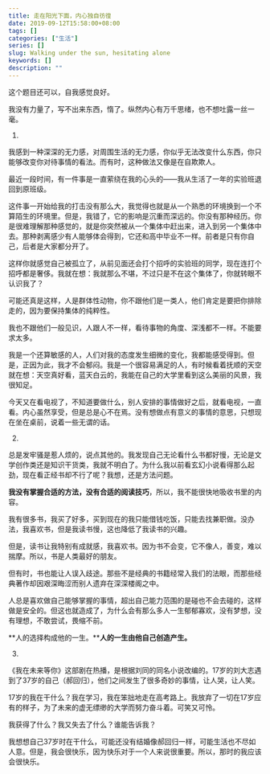 ```yaml
---
title: 走在阳光下面，内心独自彷徨
date: 2019-09-12T15:58:00+08:00
tags: []
categories: ["生活"]
series: []
slug: Walking under the sun, hesitating alone
keywords: []
description: ""
---
```


这个题目还可以，自我感觉良好。

我没有力量了，写不出来东西，惰了。纵然内心有万千思绪，也不想吐露一丝一毫。

1.

我感到一种深深的无力感，对周围生活的无力感，你似乎无法改变什么东西，你只能够改变你对待事情的看法。而有时，这种做法又像是在自欺欺人。

最近一段时间，有一件事是一直萦绕在我的心头的——我从生活了一年的实验班退回到原班级。

这件事一开始给我的打击没有那么大，我觉得也就是从一个熟悉的环境换到一个不算陌生的环境里。但是，我错了，它的影响是沉重而深远的。你没有那种经历。你是很难理解那种感觉的，就是你突然被从一个集体中赶出来，进入到另一个集体中去。那种剥离感少有人能够体会得到，它还和高中毕业不一样。前者是只有你自己，后者是大家都分开了。

这样你就感觉自己被孤立了，从前见面还会打个招呼的实验班的同学，现在连打个招呼都是奢侈。我就在想：我就那么不堪，不过只是不在这个集体了，你就转眼不认识我了？

可能还真是这样，人是群体性动物，你不跟他们是一类人，他们肯定是要把你排除走的，因为要保持集体的纯粹性。

我也不跟他们一般见识，人跟人不一样，看待事物的角度、深浅都不一样。不能要求太多。

我是一个还算敏感的人，人们对我的态度发生细微的变化，我都能感受得到。但是，正因为此，我才不会郁闷。我是一个很容易满足的人，有时候看着抚顺的天空就在想：天空真好看，蓝天白云的，我能在自己的大学里看到这么美丽的风景，我很知足。

今天又在看电视了，不知道要做什么，别人安排的事情做好之后，就看电视，一直看。内心虽然享受，但是总是心不在焉。没有想做点有意义的事情的意思，只想现在坐在桌前，说着一些无谓的话。

2.

总是发牢骚是惹人烦的，说点其他的。我发现自己无论看什么书都好慢，无论是文学创作类还是知识干货类，我就不明白了。为什么我以前看玄幻小说看得那么起劲，现在看正经书却不行了呢？我想，还是方法问题。

**我没有掌握合适的方法，没有合适的阅读技巧**，所以，我不能很快地吸收书里的内容。

我有很多书，我买了好多，买到现在的我只能借钱吃饭，只能去找兼职做。没办法，我喜欢书，但是我读书慢，这也降低了我读书的兴趣。

但是，读书让我特别有成就感，我喜欢书。因为书不会变，它不像人，善变，难以揣摩。所以，书是人类最好的朋友。

但有时，书也能让人误入歧途。那些不是经典的书籍经常入我们的法眼，而那些经典著作却因艰深晦涩而别人遗弃在深深楼阁之中。

人总是喜欢做自己能够掌握的事情，超出自己能力范围的是碰也不会去碰的，这样做是安全的。但这也就造成了，为什么会有那么多人一生郁郁寡欢，没有梦想，没有理想，不敢尝试，畏缩不前。

**人的选择构成他的一生。****人的一生由他自己创造产生。**

3.

《我在未来等你》这部剧在热播，是根据刘同的同名小说改编的。17岁的刘大志遇到了37岁的自己（郝回归），他们之间发生了很多奇妙的事情，让人哭，让人笑。

17岁的我在干什么？我在学习，我在笨拙地走在高考路上。我放弃了一切在17岁应有的样子，为了未来的虚无缥缈的大学而努力奋斗着。可笑又可怜。

我获得了什么？我又失去了什么？谁能告诉我？

我想想自己37岁时在干什么，可能还没有结婚像郝回归一样，可能生活也不尽如人意。但是，我会很快乐，因为快乐对于一个人来说很重要。所以，那时的我应该会很快乐。